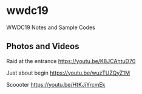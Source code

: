# wwdc19
WWDC19 Notes and Sample Codes

## Photos and Videos

Raid at the entrance
https://youtu.be/K8JCAhtuD70

Just about begin
https://youtu.be/wuzTUZQyZ1M

Scoooter
https://youtu.be/HtKJiYrcmEk
